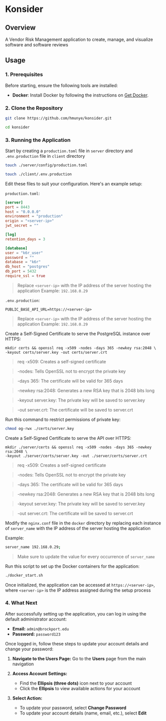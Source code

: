 # Konsider

## Overview
A Vendor Risk Management application to create, manage, and visualize software and software reviews

## Usage

### 1. **Prerequisites**

Before starting, ensure the following tools are installed:

- **Docker**: Install Docker by following the instructions on [Get Docker](https://docs.docker.com/get-started/get-docker/).

### 2. **Clone the Repository**

```bash
git clone https://github.com/hmunye/konsider.git
```

```bash
cd konsider
```

### 3. **Running the Application**

Start by creating a `production.toml` file in `server` directory and `.env.production` file in `client` directory

```bash
touch ./server/config/production.toml
```

```bash
touch ./client/.env.production
```

Edit these files to suit your configuration. Here's an example setup:

`production.toml`:

```toml
[server]
port = 8443
host = "0.0.0.0"
environment = "production"
origin = "<server-ip>"
jwt_secret = ""

[log]
retention_days = 3

[database]
user = "k6r_user"
password = ""
database = "k6r"
db_host = "postgres"
db_port = 5432
require_ssl = true
```
> Replace `<server-ip>` with the IP address of the server hosting the application
> Example: `192.168.0.29`

`.env.production`:

```env
PUBLIC_BASE_API_URL=https://<server-ip>
```
> Replace `<server-ip>` with the IP address of the server hosting the application
> Example: `192.168.0.29`


Create a Self-Signed Certificate to serve the PostgreSQL instance over HTTPS:

```shell
mkdir certs && openssl req -x509 -nodes -days 365 -newkey rsa:2048 \
-keyout certs/server.key -out certs/server.crt
```
> req -x509: Creates a self-signed certificate

> -nodes: Tells OpenSSL not to encrypt the private key

> -days 365: The certificate will be valid for 365 days

> -newkey rsa:2048: Generates a new RSA key that is 2048 bits long

> -keyout server.key: The private key will be saved to server.key

> -out server.crt: The certificate will be saved to server.crt

Run this command to restrict permissions of private key:

```bash
chmod og-rwx ./certs/server.key
```

Create a Self-Signed Certificate to serve the API over HTTPS:

```shell
mkdir ./server/certs && openssl req -x509 -nodes -days 365 -newkey rsa:2048 \
-keyout ./server/certs/server.key -out ./server/certs/server.crt
```
> req -x509: Creates a self-signed certificate

> -nodes: Tells OpenSSL not to encrypt the private key

> -days 365: The certificate will be valid for 365 days

> -newkey rsa:2048: Generates a new RSA key that is 2048 bits long

> -keyout server.key: The private key will be saved to server.key

> -out server.crt: The certificate will be saved to server.crt

Modify the `nginx.conf` file in the `docker` directory by replacing each instance of `server_name`
with the IP address of the server hosting the application

Example:

```bash
server_name 192.168.0.29;
```
> Make sure to update the value for every occurrence of `server_name`


Run this script to set up the Docker containers for the application:

```bash
./docker_start.sh
```

Once initialized, the application can be accessed at `https://<server-ip>`, where `<server-ip>` 
is the IP address assigned during the setup process

### 4. **What Next**

After successfully setting up the application, you can log in using the default administrator account:

- **Email:** `admin@brockport.edu`
- **Password:** `password123`

Once logged in, follow these steps to update your account details and change your password:

1. **Navigate to the Users Page:**
   Go to the **Users** page from the main navigation

2. **Access Account Settings:**
   - Find the **Ellipsis (three dots)** icon next to your account
   - Click the **Ellipsis** to view available actions for your account

3. **Select Action:**
   - To update your password, select **Change Password**
   - To update your account details (name, email, etc.), select **Edit**
